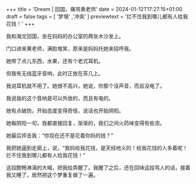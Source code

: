 +++
title = 'Dream | 回国，痛骂黄老师'
date = 2024-01-12T17:27:15+01:00
draft = false
tags = [ '梦境' ,'冲突' ]
previewtext = '拦不住我到哪儿都有人给我花钱！'
+++

我和海文回国，坐在妈妈的办公室的两张木沙发上。

门口进来黄老师，满脸堆笑，原来是妈妈托她来招呼我。

她带了点儿东西，水果，还有个老式耳机。

但我有无线蓝牙音响，此时正放在茶几上。

我说耳机就不用了。她很不高兴，她说，你那个没声音，而且没电了。

我说我的这个音响是可以外放的，而且有电的。

她有点破防。开始态度变得奇怪，说话也开始阴阳。

她每阴阳一句，我都直接回复，渐渐的，我们之间火药味变得有些浓。

她最后抨击我：“你现在还不是花着你妈的钱？”

我把她逼到走廊上，说，“我妈给我花钱，是天经地义的！给我花钱的人多着呢！拦不住我到哪儿都有人给我花钱！”

这段酣畅淋漓的大喊，把我给弄醒了。我醒了之后，还在回味这段骂人的话，接着我又睡了，居然把这个梦重复做了一遍。